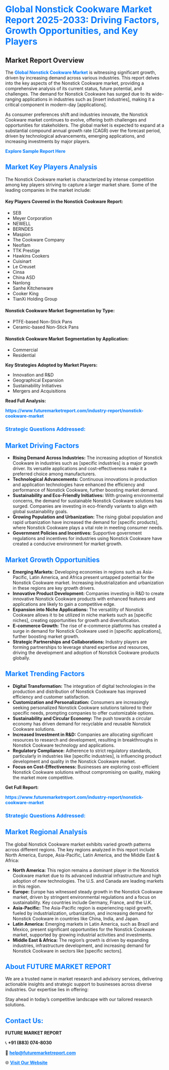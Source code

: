 <h1 style="color: #007BFF;">Global Nonstick Cookware Market Report 2025-2033: Driving Factors, Growth Opportunities, and Key Players</h1>

<section id="overview">
<h2>Market Report Overview</h2>
<p>The <a href="https://www.futuremarketreport.com/industry-report/nonstick-cookware-market" style="color: #007BFF; text-decoration: none;"><strong>Global Nonstick Cookware Market</strong></a> is witnessing significant growth, driven by increasing demand across various industries. This report delves into the key aspects of the Nonstick Cookware market, providing a comprehensive analysis of its current status, future potential, and challenges. The demand for Nonstick Cookware has surged due to its wide-ranging applications in industries such as [insert industries], making it a critical component in modern-day [applications].</p>
<p>As consumer preferences shift and industries innovate, the Nonstick Cookware market continues to evolve, offering both challenges and opportunities for stakeholders. The global market is expected to expand at a substantial compound annual growth rate (CAGR) over the forecast period, driven by technological advancements, emerging applications, and increasing investments by major players.</p>
</section>

<section id="overview">
<p><a href="https://www.futuremarketreport.com/request-sample/reportId=109331" style="color: #007BFF; text-decoration: none;"><strong>Explore Sample Report Here</strong></a></p>
</section>

<section id="key-players">
<h2 style="color: #007BFF;">Market Key Players Analysis</h2>
<p>The Nonstick Cookware market is characterized by intense competition among key players striving to capture a larger market share. Some of the leading companies in the market include:</p>
<h4>Key Players Covered in the Nonstick Cookware Report:</h4>
<ul><li>SEB</li><li>Meyer Corporation</li><li>NEWELL</li><li>BERNDES</li><li>Maspion</li><li>The Cookware Company</li><li>Neoflam</li><li>TTK Prestige</li><li>Hawkins Cookers</li><li>Cuisinart</li><li>Le Creuset</li><li>Cinsa</li><li>China ASD</li><li>Nanlong</li><li>Sanhe Kitchenware</li><li>Cooker King</li><li>TianXi Holding Group</li></ul>
<h4>Nonstick Cookware Market Segmentation by Type:</h4>
<ul><li>PTFE-based Non-Stick Pans</li><li>Ceramic-based Non-Stick Pans</li></ul>

<h4>Nonstick Cookware Market Segmentation by Application:</h4>
<ul><li>Commercial</li><li>Residential</li></ul>
<p><strong>Key Strategies Adopted by Market Players:</strong></p>
<ul>
<li>Innovation and R&D</li>
<li>Geographical Expansion</li>
<li>Sustainability Initiatives</li>
<li>Mergers and Acquisitions</li>
</ul>
</section>

<section>
<p><strong>Read Full Analysis: </strong></p><a href="https://www.futuremarketreport.com/industry-report/nonstick-cookware-market" style="color: #007BFF; text-decoration: none;"><strong>https://www.futuremarketreport.com/industry-report/nonstick-cookware-market</strong></a>
<h3 style="color: #007BFF;">Strategic Questions Addressed:</h3>
</section>

<section id="driving-factors">
<h2 style="color: #007BFF;">Market Driving Factors</h2>
<ul>
<li><strong>Rising Demand Across Industries:</strong> The increasing adoption of Nonstick Cookware in industries such as [specific industries] is a major growth driver. Its versatile applications and cost-effectiveness make it a preferred choice among manufacturers.</li>
<li><strong>Technological Advancements:</strong> Continuous innovations in production and application technologies have enhanced the efficiency and performance of Nonstick Cookware, further boosting market demand.</li>
<li><strong>Sustainability and Eco-Friendly Initiatives:</strong> With growing environmental concerns, the demand for sustainable Nonstick Cookware solutions has surged. Companies are investing in eco-friendly variants to align with global sustainability goals.</li>
<li><strong>Growing Population and Urbanization:</strong> The rising global population and rapid urbanization have increased the demand for [specific products], where Nonstick Cookware plays a vital role in meeting consumer needs.</li>
<li><strong>Government Policies and Incentives:</strong> Supportive government regulations and incentives for industries using Nonstick Cookware have created a conducive environment for market growth.</li>
</ul>
</section>

<section id="growth-opportunities">
<h2 style="color: #007BFF;">Market Growth Opportunities</h2>
<ul>
<li><strong>Emerging Markets:</strong> Developing economies in regions such as Asia-Pacific, Latin America, and Africa present untapped potential for the Nonstick Cookware market. Increasing industrialization and urbanization in these regions are key growth drivers.</li>
<li><strong>Innovative Product Development:</strong> Companies investing in R&D to create innovative Nonstick Cookware products with enhanced features and applications are likely to gain a competitive edge.</li>
<li><strong>Expansion into Niche Applications:</strong> The versatility of Nonstick Cookware allows it to be utilized in niche markets such as [specific niches], creating opportunities for growth and diversification.</li>
<li><strong>E-commerce Growth:</strong> The rise of e-commerce platforms has created a surge in demand for Nonstick Cookware used in [specific applications], further boosting market growth.</li>
<li><strong>Strategic Partnerships and Collaborations:</strong> Industry players are forming partnerships to leverage shared expertise and resources, driving the development and adoption of Nonstick Cookware products globally.</li>
</ul>
</section>

<section id="trending-factors">
<h2 style="color: #007BFF;">Market Trending Factors</h2>
<ul>
<li><strong>Digital Transformation:</strong> The integration of digital technologies in the production and distribution of Nonstick Cookware has improved efficiency and customer satisfaction.</li>
<li><strong>Customization and Personalization:</strong> Consumers are increasingly seeking personalized Nonstick Cookware solutions tailored to their specific needs, prompting companies to offer customizable options.</li>
<li><strong>Sustainability and Circular Economy:</strong> The push towards a circular economy has driven demand for recyclable and reusable Nonstick Cookware solutions.</li>
<li><strong>Increased Investment in R&D:</strong> Companies are allocating significant resources to research and development, resulting in breakthroughs in Nonstick Cookware technology and applications.</li>
<li><strong>Regulatory Compliance:</strong> Adherence to strict regulatory standards, particularly in industries like [specific industries], is influencing product development and quality in the Nonstick Cookware market.</li>
<li><strong>Focus on Cost-Effectiveness:</strong> Businesses are exploring cost-efficient Nonstick Cookware solutions without compromising on quality, making the market more competitive.</li>
</ul>
</section>

<section>
<p><strong>Get Full Report: </strong></p><a href="https://www.futuremarketreport.com/industry-report/nonstick-cookware-market" style="color: #007BFF; text-decoration: none;"><strong>https://www.futuremarketreport.com/industry-report/nonstick-cookware-market</strong></a>
<h3 style="color: #007BFF;">Strategic Questions Addressed:</h3>
</section>


<section id="regional-analysis">
<h2 style="color: #007BFF;">Market Regional Analysis</h2>
<p>The global Nonstick Cookware market exhibits varied growth patterns across different regions. The key regions analyzed in this report include North America, Europe, Asia-Pacific, Latin America, and the Middle East & Africa:</p>
<ul>
<li><strong>North America:</strong> This region remains a dominant player in the Nonstick Cookware market due to its advanced industrial infrastructure and high adoption of new technologies. The U.S. and Canada are leading markets in this region.</li>
<li><strong>Europe:</strong> Europe has witnessed steady growth in the Nonstick Cookware market, driven by stringent environmental regulations and a focus on sustainability. Key countries include Germany, France, and the U.K.</li>
<li><strong>Asia-Pacific:</strong> The Asia-Pacific region is experiencing rapid growth, fueled by industrialization, urbanization, and increasing demand for Nonstick Cookware in countries like China, India, and Japan.</li>
<li><strong>Latin America:</strong> Emerging markets in Latin America, such as Brazil and Mexico, present significant opportunities for the Nonstick Cookware market, supported by growing industrial activities and investments.</li>
<li><strong>Middle East & Africa:</strong> The region’s growth is driven by expanding industries, infrastructure development, and increasing demand for Nonstick Cookware in sectors like [specific sectors].</li>
</ul>
</section>

<footer>
<h2 style="color: #007BFF;">About FUTURE MARKET REPORT</h2>
<p>We are a trusted name in market research and advisory services, delivering actionable insights and strategic support to businesses across diverse industries. Our expertise lies in offering:</p>

<p>Stay ahead in today’s competitive landscape with our tailored research solutions.</p>

<h2 style="color: #007BFF;">Contact Us:</h2>
<p><strong>FUTURE MARKET REPORT</strong></p>
<p>📞 <strong>+91 (883) 074-8030</strong></p>
<p>📧 <strong><a href="mailto:help@futuremarketreport.com" style="color: #007BFF;">help@futuremarketreport.com</a></strong></p>
<p>🌐 <strong><a href="https://www.futuremarketreport.com/" style="color: #007BFF;">Visit Our Website</a></strong></p>
</footer>
